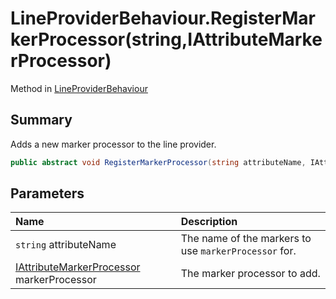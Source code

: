 # LineProviderBehaviour.RegisterMarkerProcessor(string,IAttributeMarkerProcessor)

Method in [LineProviderBehaviour](/docs/api/csharp/yarn.unity.lineproviderbehaviour.md)

## Summary


Adds a new marker processor to the line provider.


```csharp
public abstract void RegisterMarkerProcessor(string attributeName, IAttributeMarkerProcessor markerProcessor);
```

## Parameters

|Name|Description|
|:---|:---|
|`string` attributeName|The name of the markers to use  <code>markerProcessor</code>  for.|
|[IAttributeMarkerProcessor](/docs/api/csharp/yarn.markup.iattributemarkerprocessor.md) markerProcessor|The marker processor to add.|

